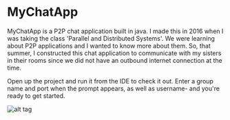 # MyChatApp 

MyChatApp is a P2P chat application built in java. I made this in 2016 when I was taking the class 'Parallel and Distributed Systems'. We were learning about P2P applications and I wanted to know more about them. So, that summer, I constructed this chat application to communicate with my sisters in their rooms since we did not have an outbound internet connection at the time.

Open up the project and run it from the IDE to check it out.
Enter a group name and port when the prompt appears, as well as username- and you're ready
to get started.

![alt tag](https://github.com/austings/MyChatApp/blob/master/preview2.png)
